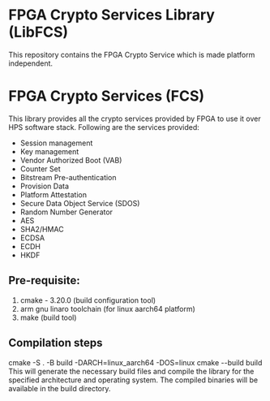 # FPGA Crypto Services Library (LibFCS)

This repository contains the FPGA Crypto Service which is made platform independent.

# FPGA Crypto Services (FCS)
This library provides all the crypto services provided by FPGA to use it over HPS software stack.
Following are the services provided:
- Session management
- Key management
- Vendor Authorized Boot (VAB)
- Counter Set
- Bitstream Pre-authentication
- Provision Data
- Platform Attestation
- Secure Data Object Service (SDOS)
- Random Number Generator
- AES
- SHA2/HMAC
- ECDSA
- ECDH
- HKDF

## Pre-requisite:
1. cmake - 3.20.0 (build configuration tool)
2. arm gnu linaro toolchain (for linux aarch64 platform)
3. make (build tool)

## Compilation steps
cmake -S . -B build -DARCH=linux_aarch64 -DOS=linux
cmake --build build
This will generate the necessary build files and compile the library for the specified architecture and operating system. The compiled binaries will be available in the build directory.